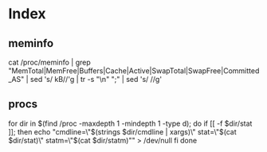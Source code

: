 # Index

## meminfo

  cat /proc/meminfo | grep "MemTotal\|MemFree\|Buffers\|Cache\|Active\|SwapTotal\|SwapFree\|Committed_AS" | sed 's/ kB//'g | tr -s "\n" ";"  | sed 's/ //g'

## procs

  for dir in $(find /proc -maxdepth 1 -mindepth 1 -type d); do
    if [[ -f $dir/stat ]]; then
      echo "cmdline=\"$(strings $dir/cmdline | xargs)\" stat=\"$(cat $dir/stat)\" statm=\"$(cat $dir/statm)\"" > /dev/null
    fi
  done
